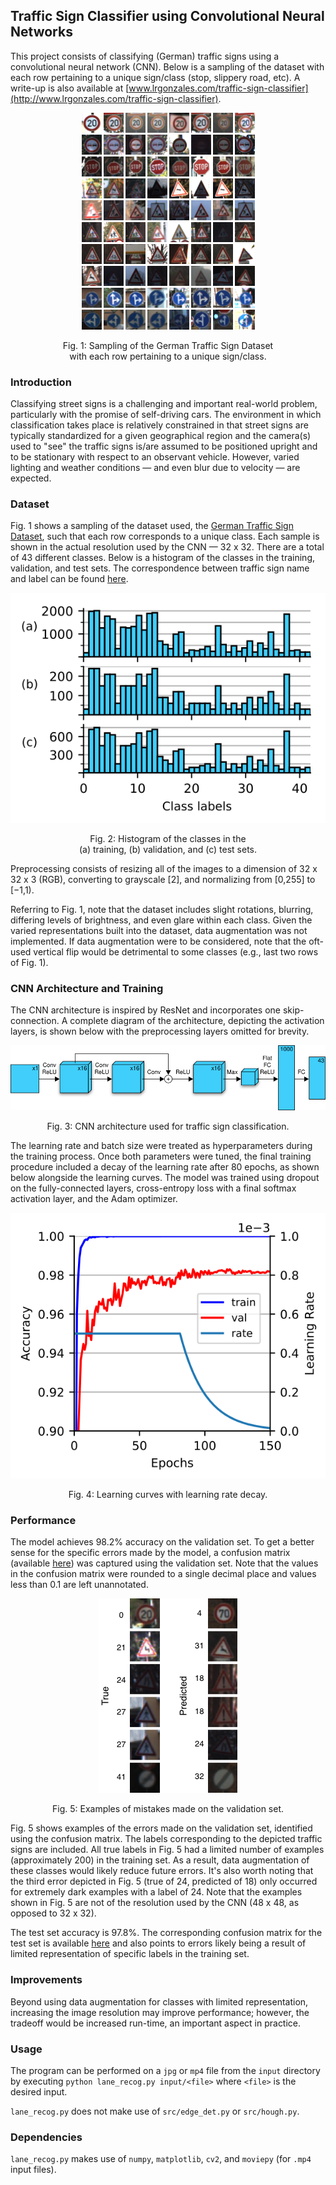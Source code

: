 ## Traffic Sign Classifier using Convolutional Neural Networks
This project consists of classifying (German) traffic signs using a convolutional neural network (CNN). Below is a sampling of the dataset with each row pertaining to a unique sign/class (stop, slippery road, etc). A write-up is also available at [www.lrgonzales.com/traffic-sign-classifier](http://www.lrgonzales.com/traffic-sign-classifier).

<div align="center">
  <p><img src="./figs/dataset-sampling.png"></p>
  <p>Fig. 1: Sampling of the German Traffic Sign Dataset <br/> with each row pertaining to a unique sign/class.</p>
</div>


### Introduction
Classifying street signs is a challenging and important real-world problem, particularly with the promise of self-driving cars. The environment in which classification takes place is relatively constrained in that street signs are typically standardized for a given geographical region and the camera(s) used to "see" the traffic signs is/are assumed to be positioned upright and to be stationary with respect to an observant vehicle. However, varied lighting and weather conditions — and even blur due to velocity — are expected.

### Dataset
Fig. 1 shows a sampling of the dataset used, the [German Traffic Sign Dataset](http://benchmark.ini.rub.de/?section=gtsrb&subsection=news), such that each row corresponds to a unique class. Each sample is shown in the actual resolution used by the CNN — 32 x 32. There are a total of 43 different classes. Below is a histogram of the classes in the training, validation, and test sets. The correspondence between traffic sign name and label can be found [here](https://drive.google.com/file/d/1LY-oqEmVAUGnINt9lnoH23MOkB6cFZT3/view).

<div align="center">
  <p><img src="./figs/histogram.svg"></p>
  <p>Fig. 2: Histogram of the classes in the <br/> (a) training, (b) validation, and (c) test sets.</p>
</div>

Preprocessing consists of resizing all of the images to a dimension of 32 x 32 x 3 (RGB), converting to grayscale [2], and normalizing from [0,255] to [−1,1).

Referring to Fig. 1, note that the dataset includes slight rotations, blurring, differing levels of brightness, and even glare within each class. Given the varied representations built into the dataset, data augmentation was not implemented. If data augmentation were to be considered, note that the oft-used vertical flip would be detrimental to some classes (e.g., last two rows of Fig. 1).

### CNN Architecture and Training
The CNN architecture is inspired by ResNet and incorporates one skip-connection. A complete diagram of the architecture, depicting the activation layers, is shown below with the preprocessing layers omitted for brevity.

<div align="center">
  <p><img src="./figs/cnn-architecture.svg"></p>
  <p>Fig. 3: CNN architecture used for traffic sign classification.</p>
</div>

The learning rate and batch size were treated as hyperparameters during the training process. Once both parameters were tuned, the final training procedure included a decay of the learning rate after 80 epochs, as shown below alongside the learning curves. The model was trained using dropout on the fully-connected layers, cross-entropy loss with a final softmax activation layer, and the Adam optimizer.

<div align="center">
  <p><img src="./figs/learning-curves.svg"></p>
  <p>Fig. 4: Learning curves with learning rate decay.</p>
</div>

### Performance
The model achieves 98.2% accuracy on the validation set. To get a better sense for the specific errors made by the model, a confusion matrix (available [here](https://drive.google.com/file/d/15YFQTteYdOAVHGGs9GsegFDHA0cik9tw/view)) was captured using the validation set. Note that the values in the confusion matrix were rounded to a single decimal place and values less than 0.1 are left unannotated.

<div align="center">
  <p><img src="./figs/val-true-vs-pred.png"></p>
  <p>Fig. 5: Examples of mistakes made on the validation set.</p>
</div>

Fig. 5 shows examples of the errors made on the validation set, identified using the confusion matrix. The labels corresponding to the depicted traffic signs are included. All true labels in Fig. 5 had a limited number of examples (approximately 200) in the training set. As a result, data augmentation of these classes would likely reduce future errors. It's also worth noting that the third error depicted in Fig. 5 (true of 24, predicted of 18) only occurred for extremely dark examples with a label of 24. Note that the examples shown in Fig. 5 are not of the resolution used by the CNN (48 x 48, as opposed to 32 x 32).

The test set accuracy is 97.8%. The corresponding confusion matrix for the test set is available [here](https://drive.google.com/file/d/1LzWLoy17UiSOwDMT3N05WM803AZBUwNo/view) and also points to errors likely being a result of limited representation of specific labels in the training set.

### Improvements
Beyond using data augmentation for classes with limited representation, increasing the image resolution may improve performance; however, the tradeoff would be increased run-time, an important aspect in practice.

### Usage
The program can be performed on a `jpg` or `mp4` file from the `input` directory by executing `python lane_recog.py input/<file>` where `<file>` is the desired input.

`lane_recog.py` does not make use of `src/edge_det.py` or `src/hough.py`.

### Dependencies
`lane_recog.py` makes use of `numpy`, `matplotlib`, `cv2`, and `moviepy` (for `.mp4` input files).
